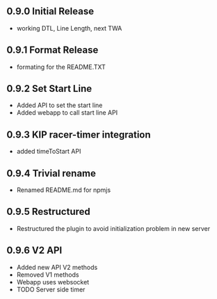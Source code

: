 ## 0.9.0 Initial Release
+ working DTL, Line Length, next TWA
## 0.9.1 Format Release
+ formating for the README.TXT
## 0.9.2 Set Start Line
+ Added API to set the start line
+ Added webapp to call start line API
## 0.9.3 KIP racer-timer integration
 + added timeToStart API
## 0.9.4 Trivial rename
 + Renamed README.md for npmjs
## 0.9.5 Restructured
 + Restructured the plugin to avoid initialization problem in new server
## 0.9.6 V2 API
 + Added new API V2 methods
 + Removed V1 methods
 + Webapp uses websocket
 + TODO Server side timer 
